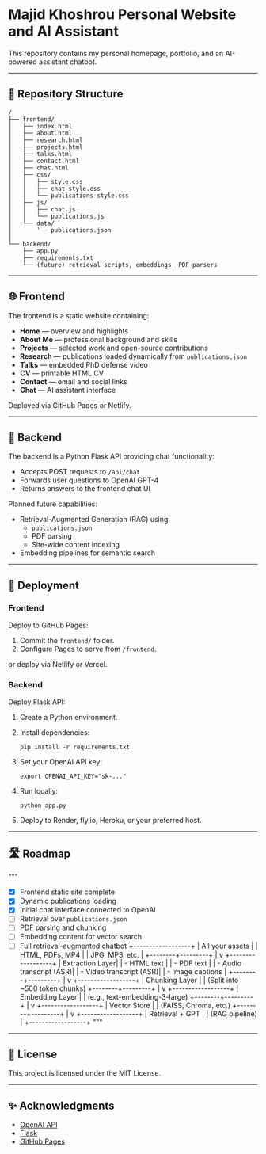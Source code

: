 # Majid Khoshrou Personal Website and AI Assistant

This repository contains my personal homepage, portfolio, and an AI-powered assistant chatbot.

---

## 📂 Repository Structure

```
/
├── frontend/
│   ├── index.html
│   ├── about.html
│   ├── research.html
│   ├── projects.html
│   ├── talks.html
│   ├── contact.html
│   ├── chat.html
│   ├── css/
│   │   ├── style.css
│   │   ├── chat-style.css
│   │   └── publications-style.css
│   ├── js/
│   │   ├── chat.js
│   │   └── publications.js
│   └── data/
│       └── publications.json
│
└── backend/
    ├── app.py
    ├── requirements.txt
    └── (future) retrieval scripts, embeddings, PDF parsers
```

---

## 🌐 Frontend

The frontend is a static website containing:

- **Home** — overview and highlights
- **About Me** — professional background and skills
- **Projects** — selected work and open-source contributions
- **Research** — publications loaded dynamically from `publications.json`
- **Talks** — embedded PhD defense video
- **CV** — printable HTML CV
- **Contact** — email and social links
- **Chat** — AI assistant interface

Deployed via GitHub Pages or Netlify.

---

## 🧠 Backend

The backend is a Python Flask API providing chat functionality:

- Accepts POST requests to `/api/chat`
- Forwards user questions to OpenAI GPT-4
- Returns answers to the frontend chat UI

Planned future capabilities:

- Retrieval-Augmented Generation (RAG) using:
  - `publications.json`
  - PDF parsing
  - Site-wide content indexing
- Embedding pipelines for semantic search

---

## 🚀 Deployment

### Frontend
Deploy to GitHub Pages:

1. Commit the `frontend/` folder.
2. Configure Pages to serve from `/frontend`.

or deploy via Netlify or Vercel.

### Backend
Deploy Flask API:

1. Create a Python environment.
2. Install dependencies:

   ```
   pip install -r requirements.txt
   ```

3. Set your OpenAI API key:

   ```
   export OPENAI_API_KEY="sk-..."
   ```

4. Run locally:

   ```
   python app.py
   ```

5. Deploy to Render, fly.io, Heroku, or your preferred host.

---

## 🛣️ Roadmap
"""
- [x] Frontend static site complete
- [x] Dynamic publications loading
- [x] Initial chat interface connected to OpenAI
- [ ] Retrieval over `publications.json`
- [ ] PDF parsing and chunking
- [ ] Embedding content for vector search
- [ ] Full retrieval-augmented chatbot
+------------------+
|  All your assets |
|  HTML, PDFs, MP4 |
|  JPG, MP3, etc.  |
+--------+---------+
         |
         v
+------------------+
|  Extraction Layer|
| - HTML text      |
| - PDF text       |
| - Audio transcript (ASR)|
| - Video transcript (ASR)|
| - Image captions |
+--------+---------+
         |
         v
+------------------+
|  Chunking Layer  |
| (Split into ~500 token chunks)
+--------+---------+
         |
         v
+------------------+
| Embedding Layer  |
| (e.g., text-embedding-3-large)
+--------+---------+
         |
         v
+------------------+
| Vector Store     |
| (FAISS, Chroma, etc.)
+--------+---------+
         |
         v
+------------------+
| Retrieval + GPT  |
| (RAG pipeline)   |
+------------------+
"""
---

## 📄 License

This project is licensed under the MIT License.

---

## ✨ Acknowledgments

- [OpenAI API](https://platform.openai.com)
- [Flask](https://flask.palletsprojects.com/)
- [GitHub Pages](https://pages.github.com)
